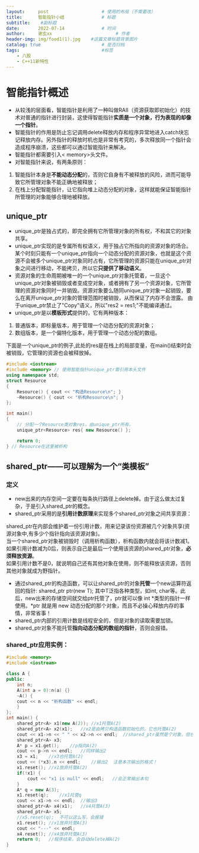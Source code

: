 ```yaml
---
layout:     post   				    # 使用的布局（不需要改）
title:      智能指针小结				# 标题 
subtitle:    #副标题
date:       2022-07-14				# 时间
author:     谢玄xx						# 作者
header-img: img/food1(1).jpg 	#这篇文章标题背景图片
catalog: true 						# 是否归档
tags:								#标签
    - 八股
    - C++11新特性
---
```


# 智能指针概述

* 从较浅的层面看，智能指针是利用了一种叫做RAII（资源获取即初始化）的技术对普通的指针进行封装，这使得智能指针**实质是一个对象，行为表现的却像一个指针**。
* 智能指针的作用是防止忘记调用delete释放内存和程序异常地进入catch块忘记释放内存。另外指针的释放时机也是非常有考究的，多次释放同一个指针会造成程序崩溃，这些都可以通过智能指针来解决。
* 智能指针都需要引入< memory>头文件。
* 对智能指针来说，有两条原则：

1. 智能指针本身是**不能动态分配**的，否则它自身有不被释放的风险，进而可能导致它所管理对象不能正确地被释放；
2. 在栈上分配智能指针，让它指向堆上动态分配的对象，这样就能保证智能指针所管理的对象能够合理地被释放。

## unique_ptr

* unique_ptr是独占式的，即完全拥有它所管理对象的所有权，不和其它的对象共享。
* unique_ptr实现的是专属所有权语义，用于独占它所指向的资源对象的场合。某个时刻只能有一个unique_ptr指向一个动态分配的资源对象，也就是这个资源不会被多个unique_ptr对象同时占有，它所管理的资源只能在unique_ptr对象之间进行移动，不能拷贝，所以它**只提供了移动语义**。
* 资源对象的生命周期被唯一的一个unique_ptr对象托管着，一旦这个unique_ptr对象被销毁或者变成空对象，或者拥有了另一个资源对象，它所管理的资源对象同时一并销毁。资源对象要么随同unique_ptr对象一起销毁，要么在离开unique_ptr对象的管理范围时被销毁，从而保证了内存不会泄露。
由于unique_ptr禁止了"Copy"语义，所以"res2 = res1;"不能编译通过。
* unique_ptr是以**模板形式**提供的，它有两种版本：
1. 普通版本，即标量版本，用于管理一个动态分配的资源对象；
2. 数组版本，是一个偏特化版本，用于管理一个动态分配的数组。

下面是一个unique_ptr的例子,此处的res是在栈上的局部变量，在main()结束时会被销毁，它管理的资源也会被释放掉。

```CPP
#include <iostream>
#include <memory> // 使用智能指针unique_ptr需引用本头文件
using namespace std;
struct Resource
{
    Resource() { cout << "构造Resource\n"; }
    ~Resource() { cout << "析构Resource\n"; }
};

int main()
{
    // 分配一个Resource类对象res，由unique_ptr所有。
    unique_ptr<Resource> res{ new Resource() };

    return 0;
} // Resource在这里被析构
```
## shared_ptr——可以理解为一个“类模板”

### 定义

* new出来的内存空间一定要在每条执行路径上delete掉。由于这么做太过复杂，于是引入shared_ptr的概念。
* shared_ptr采用的是**引用计数原理**来实现多个shared_ptr对象之间共享资源：

shared_ptr在内部会维护着一份引用计数，用来记录该份资源被几个对象共享(资源对象中,有多少个指针指向该资源对象)。  
当一个shared_ptr对象被销毁时（调用析构函数），析构函数内就会将该计数减1。如果引用计数减为0后，则表示自己是最后一个使用该资源的shared_ptr对象，**必须释放资源**。  
如果引用计数不是0，就说明自己还有其他对象在使用，则不能释放该资源，否则其他对象就成为野指针。  

* 通过shared_ptr的构造函数，可以让shared_ptr的对象**托管**一个new运算符返回的指针: shared_ptr<T> ptr(new T); 其中T泛指各种类型，如int, char等。此后，new出来的存储空间就交给ptr托管了，ptr就可以像 int *类型的指针一样使用。*ptr 就是用 new 动态分配的那个对象，而且不必操心释放内存的事情，非常省事！
* shared_ptr内部的引用计数是线程安全的，但是对象的读取需要加锁。
* shared_ptr对象不能托管**指向动态分配的数组的指针**，否则会报错。
    
### shared_ptr应用实例：

```CPP
#include <memory>
#include <iostream>

class A {
public:
    int n;
    A(int a = 0):n(a) {}
    ~A() {
    cout << n << "析构函数" << endl;
    }
};
int main() {
    shared_ptr<A> x1(new A(2)); //x1托管A(2)
    shared_ptr<A> x2(x1);   //x2是由拷贝构造函数初始化的，它也托管A(2)
    cout << x1->n << " " << x2->n << endl;  //shared_ptr虽然是个对象，但也可以当指针用。这里相当于->重载。本语句输出2 2
    shared_ptr<A> x3;
    A* p = x1.get();    //p指向A(2)
    cout << p->n << endl;   //同样输出2
    x3 = x1;    //x3也托管A(2)
    cout << (*x3).n << endl;    //输出2  注意本次输出的格式！
    x1.reset(); //x1放弃托管A(2)
    if(!x1) {
        cout << "x1 is null" << endl;   //会正常输出本句
    }
    A* q = new A(3);
    x1.reset(q);    //x1托管q
    cout << x1->n << endl;  //输出3
    shared_ptr<A> x4(x1);   //x4托管A(3)
    shared_ptr<A> x5;
    //x5.reset(q);  不可以这么写，会报错
    x1.reset(); //x1放弃托管A(3)
    cout << "---" << endl;
    x4.reset(); //x4放弃托管A(3)
    return 0;   //程序结束，会自动delete掉A(2)
}
```
